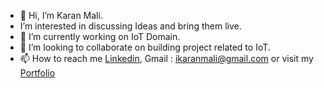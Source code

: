 - 👋 Hi, I’m Karan Mali.
-  I’m interested in discussing Ideas and bring them live.
- 🌱 I’m currently working on IoT Domain.
- 💞️ I’m looking to collaborate on building project related to IoT.
- 📫 How to reach me [Linkedin](https://www.linkedin.com/in/karan-mali-iot-engineer/), Gmail : ikaranmali@gmail.com or visit my [Portfolio](https://ikaranmali.github.io/ikaranmali/)


